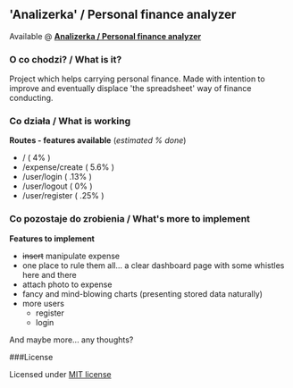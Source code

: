 ## 'Analizerka' / Personal finance analyzer

Available @ **[Analizerka / Personal finance analyzer](http://)**

### O co chodzi?  / What is it?
Project which helps carrying personal finance. Made with intention to improve and eventually displace 'the spreadsheet' way of finance conducting.

### Co działa / What is working

**Routes - features available** (*estimated % done*)

* / ( 4% )
* /expense/create ( 5.6% )
* /user/login ( .13% )
* /user/logout ( 0% )
* /user/register ( .25% )

### Co pozostaje do zrobienia / What's more to implement
**Features to implement**

* ~~insert~~ manipulate expense
* one place to rule them all... a clear dashboard page with some whistles here and there
* attach photo to expense
* fancy and mind-blowing charts (presenting stored data naturally)
* more users
    * register
    * login

And maybe more... any thoughts?

###License

Licensed under [MIT license](http://opensource.org/licenses/MIT)
